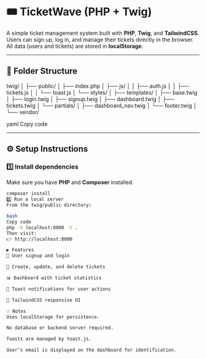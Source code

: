 # 🎟️ TicketWave (PHP + Twig)

A simple ticket management system built with **PHP**, **Twig**, and **TailwindCSS**.  
Users can sign up, log in, and manage their tickets directly in the browser.  
All data (users and tickets) are stored in **localStorage**.

---

## 📂 Folder Structure

twig/
│
├── public/
│ ├── index.php
│ ├── js/
│ │ ├── auth.js
│ │ ├── tickets.js
│ │ └── toast.js
│ └── styles/
│
├── templates/
│ ├── base.twig
│ ├── login.twig
│ ├── signup.twig
│ ├── dashboard.twig
│ ├── tickets.twig
│ └── partials/
│ ├── dashboard_nav.twig
│ └── footer.twig
│
└── vendor/

yaml
Copy code

---

## ⚙️ Setup Instructions

### 1️⃣ Install dependencies
Make sure you have **PHP** and **Composer** installed.

```bash
composer install
2️⃣ Run a local server
From the twig/public directory:

bash
Copy code
php -S localhost:8000 -t .
Then visit:
👉 http://localhost:8000

▶️ Features
🔐 User signup and login

🎫 Create, update, and delete tickets

📊 Dashboard with ticket statistics

💬 Toast notifications for user actions

🎨 TailwindCSS responsive UI

💡 Notes
Uses localStorage for persistence.

No database or backend server required.

Toasts are managed by toast.js.

User’s email is displayed on the dashboard for identification.